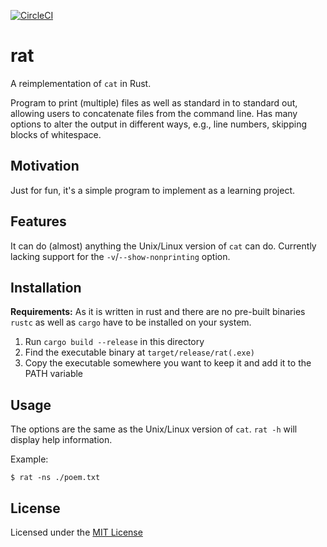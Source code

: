 [![CircleCI](https://circleci.com/gh/vzwGrey/rat-rs/tree/master.svg?style=svg)](https://circleci.com/gh/vzwGrey/rat-rs/tree/master)

# rat

A reimplementation of `cat` in Rust.

Program to print (multiple) files as well as standard in to standard out, allowing users to concatenate files from the command line. Has many options to alter the output in different ways, e.g., line numbers, skipping blocks of whitespace.

## Motivation

Just for fun, it's a simple program to implement as a learning project.

## Features

It can do (almost) anything the Unix/Linux version of `cat` can do.
Currently lacking support for the `-v`/`--show-nonprinting` option.

## Installation

**Requirements:** As it is written in rust and there are no pre-built binaries
`rustc` as well as `cargo` have to be installed on your system.

1. Run `cargo build --release` in this directory
2. Find the executable binary at `target/release/rat(.exe)`
3. Copy the executable somewhere you want to keep it and add it to the PATH variable

## Usage

The options are the same as the Unix/Linux version of `cat`.
`rat -h` will display help information.

Example:
```
$ rat -ns ./poem.txt
```

## License

Licensed under the [MIT License](LICENSE.md)
